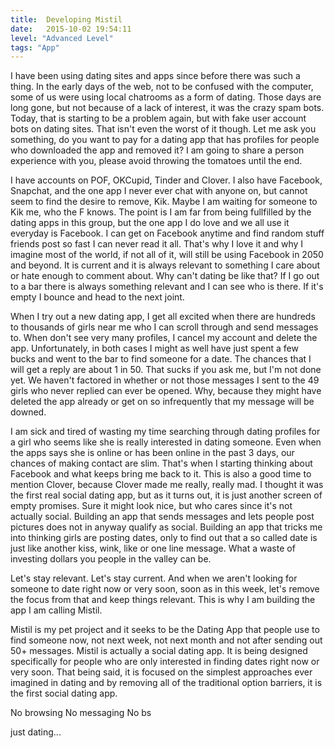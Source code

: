 ```yaml
---
title:  Developing Mistil
date:   2015-10-02 19:54:11
level: "Advanced Level"
tags: "App"
---
```


I have been using dating sites and apps since before there was such a thing. In the early days of the web, not to be confused with the computer, some of us were using local chatrooms as a form of dating. Those days are long gone, but not because of a lack of interest, it was the crazy spam bots. Today, that is starting to be a problem again, but with fake user account bots on dating sites. That isn't even the worst of it though. Let me ask you something, do you want to pay for a dating app that has profiles for people who downloaded the app and removed it? I am going to share a person experience with you, please avoid throwing the tomatoes until the end. 

I have accounts on POF, OKCupid, Tinder and Clover. I also have Facebook, Snapchat, and the one app I never ever chat with anyone on, but cannot seem to find the desire to remove, Kik. Maybe I am waiting for someone to Kik me, who the F knows. The point is I am far from being fullfilled by the dating apps in this group, but the one app I do love and we all use it everyday is Facebook. I can get on Facebook anytime and find random stuff friends post so fast I can never read it all. That's why I love it and why I imagine most of the world, if not all of it, will still be using Facebook in 2050 and beyond. It is current and it is always relevant to something I care about or hate enough to comment about. 
Why can't dating be like that? If I go out to a bar there is always something relevant and I can see who is there. If it's empty I bounce and head to the next joint. 

When I try out a new dating app, I get all excited when there are hundreds to thousands of girls near me who I can scroll through and send messages to. When don't see very many profiles, I cancel my account and delete the app. Unfortunately, in both cases I might as well have just spent a few bucks and went to the bar to find someone for a date. The chances that I will get a reply are about 1 in 50. That sucks if you ask me, but I'm not done yet. We haven't factored in whether or not those messages I sent to the 49 girls who never replied can ever be opened. Why, because they might have deleted the app already or get on so infrequently that my message will be downed. 

I am sick and tired of wasting my time searching through dating profiles for a girl who seems like she is really interested in dating someone. Even when the apps says she is online or has been online in the past 3 days, our chances of making contact are slim. That's when I starting thinking about Facebook and what keeps bring me back to it. This is also a good time to mention Clover, because Clover made me really, really mad. I thought it was the first real social dating app, but as it turns out, it is just another screen of empty promises. Sure it might look nice, but who cares since it's not actually social. Building an app that sends messages and lets people post pictures does not in anyway qualify as social. Building an app that tricks me into thinking girls are posting dates, only to find out that a so called date is just like another kiss, wink, like or one line message. What a waste of investing dollars you people in the valley can be. 

Let's stay relevant. Let's stay current. And when we aren't looking for someone to date right now or very soon, soon as in this week, let's remove the focus from that and keep things relevant. This is why I am building the app I am calling Mistil. 

Mistil is my pet project and it seeks to be the Dating App that people use to find someone now, not next week, not next month and not after sending out 50+ messages. Mistil is actually a social dating app. It is being designed specifically for people who are only interested in finding dates right now or very soon. That being said, it is focused on the simplest approaches ever imagined in dating and by removing all of the traditional option barriers, it is the first social dating app. 

No browsing
No messaging
No bs

just dating...